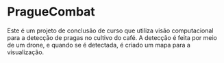 # PragueCombat
Este é um projeto de conclusão de curso que utiliza visão computacional para a detecção de pragas no cultivo do café. A detecção é feita por meio de um drone, e quando se é detectada, é criado um mapa para a visualização.
